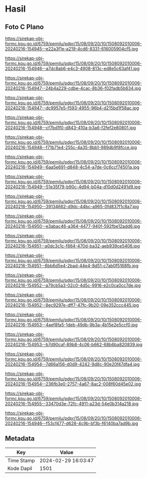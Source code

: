# Hasil

## Foto C Plano

https://sirekap-obj-formc.kpu.go.id/6759/pemilu/pdpr/15/08/09/20/10/1508092010006-20240216-154945--e22a3f1e-a219-4cd6-8331-616005904cf5.jpg

https://sirekap-obj-formc.kpu.go.id/6759/pemilu/pdpr/15/08/09/20/10/1508092010006-20240216-154946--a7dc8ab6-e4c3-4908-813c-ed8e5c63af41.jpg

https://sirekap-obj-formc.kpu.go.id/6759/pemilu/pdpr/15/08/09/20/10/1508092010006-20240216-154947--24b4a229-cdbe-4cac-8b36-f02fadb5b634.jpg

https://sirekap-obj-formc.kpu.go.id/6759/pemilu/pdpr/15/08/09/20/10/1508092010006-20240216-154947--dc9957e5-f593-4955-96b4-d215bd1f58ac.jpg

https://sirekap-obj-formc.kpu.go.id/6759/pemilu/pdpr/15/08/09/20/10/1508092010006-20240216-154948--cf7bd1f0-d843-410a-b3a6-f2fef2e80801.jpg

https://sirekap-obj-formc.kpu.go.id/6759/pemilu/pdpr/15/08/09/20/10/1508092010006-20240216-154948--f71b71e4-255c-4a35-8bb1-989db9f8fcce.jpg

https://sirekap-obj-formc.kpu.go.id/6759/pemilu/pdpr/15/08/09/20/10/1508092010006-20240216-154949--6aa5e691-d848-4c54-a7de-0c6ccf74501a.jpg

https://sirekap-obj-formc.kpu.go.id/6759/pemilu/pdpr/15/08/09/20/10/1508092010006-20240216-154949--51e35f79-b90c-4d94-b04a-d10d0d2491d9.jpg

https://sirekap-obj-formc.kpu.go.id/6759/pemilu/pdpr/15/08/09/20/10/1508092010006-20240216-154950--39134662-d9dc-44bc-a965-0fd837f1c8a7.jpg

https://sirekap-obj-formc.kpu.go.id/6759/pemilu/pdpr/15/08/09/20/10/1508092010006-20240216-154950--e3abac46-a364-4477-940f-592fbe12add6.jpg

https://sirekap-obj-formc.kpu.go.id/6759/pemilu/pdpr/15/08/09/20/10/1508092010006-20240216-154951--a0dc3c1c-f864-470d-ba32-aeb939ce5406.jpg

https://sirekap-obj-formc.kpu.go.id/6759/pemilu/pdpr/15/08/09/20/10/1508092010006-20240216-154951--6bb6d5e4-2bad-44e4-8d51-c7ab0f5168fb.jpg

https://sirekap-obj-formc.kpu.go.id/6759/pemilu/pdpr/15/08/09/20/10/1508092010006-20240216-154952--a79cb5a3-02c0-4d5c-9916-e2c0ca0cc7de.jpg

https://sirekap-obj-formc.kpu.go.id/6759/pemilu/pdpr/15/08/09/20/10/1508092010006-20240216-154952--8ec9297e-dff7-47fc-9b20-09e352ccc445.jpg

https://sirekap-obj-formc.kpu.go.id/6759/pemilu/pdpr/15/08/09/20/10/1508092010006-20240216-154953--4aef8fa5-1deb-49db-9b3a-4b15e2e5ccf0.jpg

https://sirekap-obj-formc.kpu.go.id/6759/pemilu/pdpr/15/08/09/20/10/1508092010006-20240216-154953--b7d90caf-89b8-4c06-b662-68b6ba820839.jpg

https://sirekap-obj-formc.kpu.go.id/6759/pemilu/pdpr/15/08/09/20/10/1508092010006-20240216-154954--7d66a156-d0d9-4242-9d8c-90e20f47dfa4.jpg

https://sirekap-obj-formc.kpu.go.id/6759/pemilu/pdpr/15/08/09/20/10/1508092010006-20240216-154954--236fb3e0-2757-4a67-8ac2-008f60d45e02.jpg

https://sirekap-obj-formc.kpu.go.id/6759/pemilu/pdpr/15/08/09/20/10/1508092010006-20240216-154955--33470d3e-72fc-4911-a23d-54e0b314a218.jpg

https://sirekap-obj-formc.kpu.go.id/6759/pemilu/pdpr/15/08/09/20/10/1508092010006-20240216-154946--f53cf477-d628-4c9b-bf3b-f6140ba7ad9b.jpg


## Metadata

| Key        | Value               |
| ---------- | ------------------- |
| Time Stamp | 2024-02-29 16:03:47 |
| Kode Dapil | 1501                |



